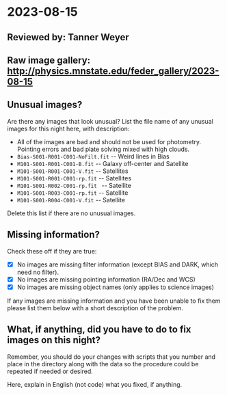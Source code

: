 # 2023-08-15

## Reviewed by:   Tanner Weyer

## Raw image gallery: http://physics.mnstate.edu/feder_gallery/2023-08-15

## Unusual images?

Are there any images that look unusual? List the file name of any unusual images for this night here, with description:

+ All of the images are bad and should not be used for photometry. Pointing errors and bad plate solving mixed with high clouds. 
+ `Bias-S001-R001-C001-NoFilt.fit` -- Weird lines in Bias
+ `M101-S001-R001-C001-B.fit` -- Galaxy off-center and Satellite
+ `M101-S001-R001-C001-V.fit` -- Satellites
+ `M101-S001-R001-C001-rp.fit` -- Satellites
+ `M101-S001-R002-C001-rp.fit ` -- Satellite
+ `M101-S001-R003-C001-rp.fit` -- Satellite
+ `M101-S001-R004-C001-V.fit` -- Satellite

Delete this list if there are no unusual images.

## Missing information?

Check these off if they are true:

- [X] No images are missing filter information (except BIAS and DARK, which need no filter).
- [X] No images are missing pointing information (RA/Dec and WCS)
- [X] No images are missing object names (only applies to science images)

If any images are missing information and you have been unable to fix them please list
them below with a short description of the problem.

## What, if anything, did you have to do to fix images on this night?

Remember, you should do your changes with scripts that you number and place in the
directory along with the data so the procedure could be repeated if needed or
desired.

Here, explain in English (not code) what you fixed, if anything.
